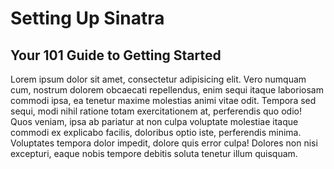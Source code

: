 # Setting Up Sinatra
## Your 101 Guide to Getting Started

Lorem ipsum dolor sit amet, consectetur adipisicing elit. Vero numquam cum, nostrum dolorem obcaecati repellendus, enim sequi itaque laboriosam commodi ipsa, ea tenetur maxime molestias animi vitae odit. Tempora sed sequi, modi nihil ratione totam exercitationem at, perferendis quo odio! Quos veniam, ipsa ab pariatur at non culpa voluptate molestiae itaque commodi ex explicabo facilis, doloribus optio iste, perferendis minima. Voluptates tempora dolor impedit, dolore quis error culpa! Dolores non nisi excepturi, eaque nobis tempore debitis soluta tenetur illum quisquam.